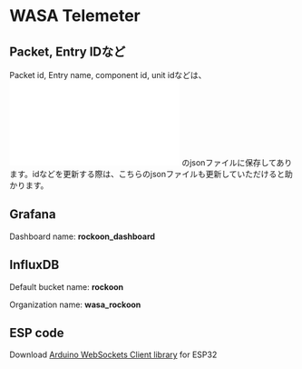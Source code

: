 # WASA Telemeter
## Packet, Entry IDなど
Packet id, Entry name, component id, unit idなどは、![こちら](./tornado/lib/wcpp/id_name_mapping.json) のjsonファイルに保存してあります。idなどを更新する際は、こちらのjsonファイルも更新していただけると助かります。
## Grafana
Dashboard name: **rockoon_dashboard**
## InfluxDB
Default bucket name: **rockoon**

Organization name: **wasa_rockoon**

## ESP code
Download [Arduino WebSockets Client library](https://github.com/Links2004/arduinoWebSockets) for ESP32
